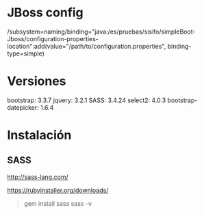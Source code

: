 # JBoss config
/subsystem=naming/binding="java:/es/pruebas/sisifo/simpleBoot-Jboss/configuration-properties-location":add(value="/path/to/configuration.properties", binding-type=simple)



# Versiones
bootstrap: 3.3.7
jquery: 3.2.1
SASS: 3.4.24
select2: 4.0.3
bootstrap-datepicker: 1.6.4


# Instalación
## SASS
http://sass-lang.com/ 

https://rubyinstaller.org/downloads/

> gem install sass
> sass -v